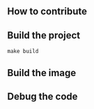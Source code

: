 ## How to contribute 

## Build the project 

```cgo
make build
``` 

## Build the image 

## Debug the code 